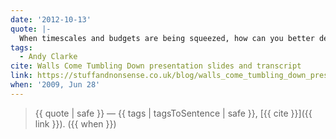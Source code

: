 ```yaml
---
date: '2012-10-13'
quote: |-
  When timescales and budgets are being squeezed, how can you better deliver a large scale project, for example like New Internationalist. One answer is to design a system, not a web page or site.
tags:
  - Andy Clarke
cite: Walls Come Tumbling Down presentation slides and transcript
link: https://stuffandnonsense.co.uk/blog/walls_come_tumbling_down_presentation_slides_and_transcript/
when: '2009, Jun 28'
---
```


> {{ quote | safe }}
> — {{ tags | tagsToSentence | safe }}, [{{ cite }}]({{ link }}). ({{ when }})

